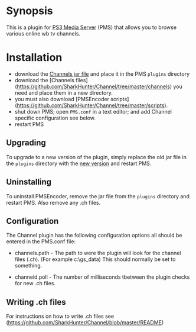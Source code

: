 # Synopsis <a name="Synopsis"></a>

This is a plugin for [PS3 Media Server](http://code.google.com/p/ps3mediaserver/) (PMS) that allows you to browse
various online wb tv channels.

# Installation <a name="Install"></a>

* download the [Channels jar file](https://github.com/downloads/SharkHunter/Channel/tv_plug.jar) and place it in the PMS `plugins` directory
* download the [Channels files] (https://github.com/SharkHunter/Channel/tree/master/channels) you need and place them in a new directory.
* you must also download [PMSEncoder scripts] (https://github.com/SharkHunter/Channel/tree/master/scripts). 
* shut down PMS; open `PMS.conf` in a text editor; and add Channel specific configuration see below. 
* restart PMS

## Upgrading <a name="Upgrade"></a>

To upgrade to a new version of the plugin, simply replace the old jar file in the `plugins` directory with the [new version](https://github.com/downloads/SharkHunter/GSPMS/gs_plugin.jar) and restart PMS.

## Uninstalling <a name="Uninstall"></a>

To uninstall PMSEncoder, remove the jar file from the `plugins` directory and restart PMS. Also remove any 
.ch files.

## Configuration <a name="Configuration"></a>

The Channel plugin has the following configuration options all should be entered in the PMS.conf file:

* channels.path - The path to were the plugin will look for the channel files (.ch). (For example c:\\gs_data)
  This should normally be set to something.

* channeld.poll - The number of milliseconds tbetween the plugin checks for new .ch files. 

## Writing .ch files <a name="Write .ch files"></a>
For instructions on how to write .ch files see (https://github.com/SharkHunter/Channel/blob/master/README)